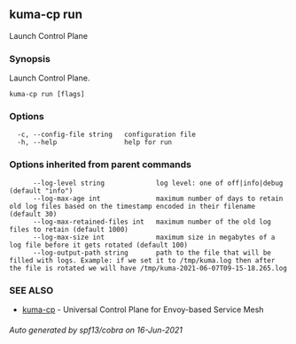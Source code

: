 ## kuma-cp run

Launch Control Plane

### Synopsis

Launch Control Plane.

```
kuma-cp run [flags]
```

### Options

```
  -c, --config-file string   configuration file
  -h, --help                 help for run
```

### Options inherited from parent commands

```
      --log-level string             log level: one of off|info|debug (default "info")
      --log-max-age int              maximum number of days to retain old log files based on the timestamp encoded in their filename (default 30)
      --log-max-retained-files int   maximum number of the old log files to retain (default 1000)
      --log-max-size int             maximum size in megabytes of a log file before it gets rotated (default 100)
      --log-output-path string       path to the file that will be filled with logs. Example: if we set it to /tmp/kuma.log then after the file is rotated we will have /tmp/kuma-2021-06-07T09-15-18.265.log
```

### SEE ALSO

* [kuma-cp](kuma-cp.md)	 - Universal Control Plane for Envoy-based Service Mesh

###### Auto generated by spf13/cobra on 16-Jun-2021
